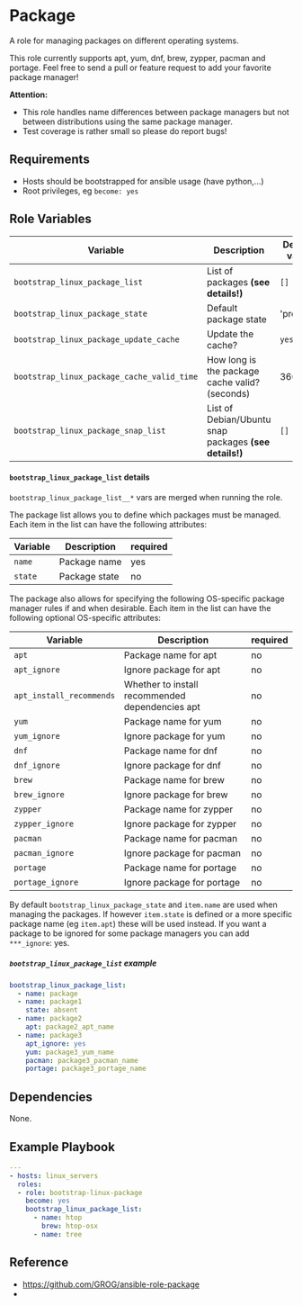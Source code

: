 # Package

A role for managing packages on different operating systems.

This role currently supports apt, yum, dnf, brew, zypper, pacman and portage.
Feel free to send a pull or feature request to add your favorite package
manager!

**Attention:**

- This role handles name differences between package managers but not between
  distributions using the same package manager.
- Test coverage is rather small so please do report bugs!

## Requirements

- Hosts should be bootstrapped for ansible usage (have python,...)
- Root privileges, eg `become: yes`

## Role Variables

| Variable | Description | Default value |
|----------|-------------|---------------|
| `bootstrap_linux_package_list` | List of packages **(see details!)** | `[]` |
| `bootstrap_linux_package_state` | Default package state | 'present' |
| `bootstrap_linux_package_update_cache` | Update the cache? | `yes` |
| `bootstrap_linux_package_cache_valid_time` | How long is the package cache valid? (seconds) | 3600 |
| `bootstrap_linux_package_snap_list` | List of Debian/Ubuntu snap packages **(see details!)** | `[]` |

#### `bootstrap_linux_package_list` details

`bootstrap_linux_package_list__*` vars are merged when running the role. 

The package list allows you to define which packages must be managed. Each item in the list can have the following attributes:

| Variable | Description | required |
|----------|-------------|----------|
| `name` | Package name | yes |
| `state` | Package state | no |

The package also allows for specifying the following OS-specific package manager rules if and when desirable.  Each item in the list can have the following optional OS-specific attributes:

| Variable | Description | required |
|----------|-------------|----------|
| `apt` | Package name for apt | no |
| `apt_ignore` | Ignore package for apt | no |
| `apt_install_recommends` | Whether to install recommended dependencies apt    | no |
| `yum` | Package name for yum | no |
| `yum_ignore` | Ignore package for yum | no |
| `dnf` | Package name for dnf | no |
| `dnf_ignore` | Ignore package for dnf | no |
| `brew` | Package name for brew | no |
| `brew_ignore` | Ignore package for brew | no |
| `zypper` | Package name for zypper | no |
| `zypper_ignore` | Ignore package for zypper | no |
| `pacman` | Package name for pacman | no |
| `pacman_ignore` | Ignore package for pacman | no |
| `portage` | Package name for portage | no |
| `portage_ignore` | Ignore package for portage | no |

By default `bootstrap_linux_package_state` and `item.name` are used when managing the packages.
If however `item.state` is defined or a more specific package name (eg
`item.apt`) these will be used instead. If you want a package to be ignored for
some package managers you can add `***_ignore`: yes.

##### `bootstrap_linux_package_list` example

```yaml
bootstrap_linux_package_list:
  - name: package
  - name: package1
    state: absent
  - name: package2
    apt: package2_apt_name
  - name: package3
    apt_ignore: yes
    yum: package3_yum_name
    pacman: package3_pacman_name
    portage: package3_portage_name
```

## Dependencies

None.

## Example Playbook

```yaml
---
- hosts: linux_servers
  roles:
  - role: bootstrap-linux-package
    become: yes
    bootstrap_linux_package_list: 
      - name: htop
        brew: htop-osx
      - name: tree
```

## Reference

- https://github.com/GROG/ansible-role-package
- 